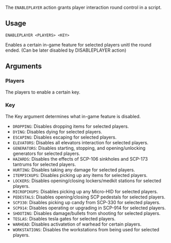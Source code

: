 The `ENABLEPLAYER` action grants player interaction round control in a script.

## Usage
```
ENABLEPLAYER <PLAYERS> <KEY>
```
Enables a certain in-game feature for selected players unitl the round ended. (Can be later disabled by DISABLEPLAYER action)

## Arguments
### Players
The players to enable a certain key.
### Key
The Key argument determines what in-game feature is disabled.
* `DROPPING`: Disables dropping items for selected players.
* `DYING`: Disables dying for selected players.
* `ESCAPING`: Disables escaping for selected players.
* `ELEVATORS`: Disables all elevators interaction for selected players.
* `GENERATORS`: Disables starting, stopping, and opening/unlocking generators for selected players.
* `HAZARDS`: Disables the effects of SCP-106 sinkholes and SCP-173 tantrums for selected players.
* `HURTING`: Disables taking any damage for selected players.
* `ITEMPICKUPS`: Disables picking up any items for selected players.
* `LOCKERS`: Disables opening/closing lockers/medkit stations for selected players.
* `MICROPIKUPS`: Disables picking up any Micro-HID for selected players.
* `PEDESTALS`: Disables opening/closing SCP pedestals for selected players.
* `SCP330`: Disables picking up candy from SCP-330 for selected players.
* `SCP914`: Disables operating or upgrading in SCP-914 for selected players.
* `SHOOTING`: Disables damage/bullets from shooting for selected players.
* `TESLAS`: Disables tesla gates for selected players.
* `WARHEAD`: Disables activatetion of warhead for certain players.
* `WORKSTATIONS`: Disables the workstations from being used for selected players.
